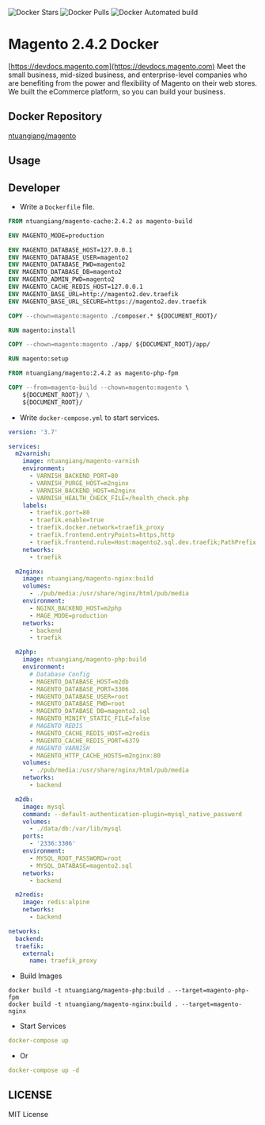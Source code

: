 ![Docker Stars](https://img.shields.io/docker/stars/ntuangiang/magento.svg)
![Docker Pulls](https://img.shields.io/docker/pulls/ntuangiang/magento.svg)
![Docker Automated build](https://img.shields.io/docker/automated/ntuangiang/magento.svg)

# Magento 2.4.2 Docker

[https://devdocs.magento.com](https://devdocs.magento.com) Meet the small business, mid-sized business, and enterprise-level companies who are benefiting from the power and flexibility of Magento on their web stores. We built the eCommerce platform, so you can build your business.

## Docker Repository
[ntuangiang/magento](https://hub.docker.com/r/ntuangiang/magento) 
## Usage
## Developer
- Write a `Dockerfile` file.

```Dockerfile
FROM ntuangiang/magento-cache:2.4.2 as magento-build

ENV MAGENTO_MODE=production

ENV MAGENTO_DATABASE_HOST=127.0.0.1
ENV MAGENTO_DATABASE_USER=magento2
ENV MAGENTO_DATABASE_PWD=magento2
ENV MAGENTO_DATABASE_DB=magento2
ENV MAGENTO_ADMIN_PWD=magento2
ENV MAGENTO_CACHE_REDIS_HOST=127.0.0.1
ENV MAGENTO_BASE_URL=http://magento2.dev.traefik
ENV MAGENTO_BASE_URL_SECURE=https://magento2.dev.traefik

COPY --chown=magento:magento ./composer.* ${DOCUMENT_ROOT}/

RUN magento:install

COPY --chown=magento:magento ./app/ ${DOCUMENT_ROOT}/app/

RUN magento:setup

FROM ntuangiang/magento:2.4.2 as magento-php-fpm

COPY --from=magento-build --chown=magento:magento \
    ${DOCUMENT_ROOT}/ \
    ${DOCUMENT_ROOT}/
```
- Write `docker-compose.yml` to start services.

```yml
version: '3.7'

services:
  m2varnish:
    image: ntuangiang/magento-varnish
    environment:
      - VARNISH_BACKEND_PORT=80
      - VARNISH_PURGE_HOST=m2nginx
      - VARNISH_BACKEND_HOST=m2nginx
      - VARNISH_HEALTH_CHECK_FILE=/health_check.php
    labels:
      - traefik.port=80
      - traefik.enable=true
      - traefik.docker.network=traefik_proxy
      - traefik.frontend.entryPoints=https,http
      - traefik.frontend.rule=Host:magento2.sql.dev.traefik;PathPrefix:/
    networks:
      - traefik

  m2nginx:
    image: ntuangiang/magento-nginx:build
    volumes:
      - ./pub/media:/usr/share/nginx/html/pub/media
    environment:
      - NGINX_BACKEND_HOST=m2php
      - MAGE_MODE=production
    networks:
      - backend
      - traefik

  m2php:
    image: ntuangiang/magento-php:build
    environment:
      # Database Config
      - MAGENTO_DATABASE_HOST=m2db
      - MAGENTO_DATABASE_PORT=3306
      - MAGENTO_DATABASE_USER=root
      - MAGENTO_DATABASE_PWD=root
      - MAGENTO_DATABASE_DB=magento2.sql
      - MAGENTO_MINIFY_STATIC_FILE=false
      # MAGENTO REDIS
      - MAGENTO_CACHE_REDIS_HOST=m2redis
      - MAGENTO_CACHE_REDIS_PORT=6379
      # MAGENTO VARNISH
      - MAGENTO_HTTP_CACHE_HOSTS=m2nginx:80
    volumes:
      - ./pub/media:/usr/share/nginx/html/pub/media
    networks:
      - backend

  m2db:
    image: mysql
    command: --default-authentication-plugin=mysql_native_password
    volumes:
      - ./data/db:/var/lib/mysql
    ports:
      - '2336:3306'
    environment:
      - MYSQL_ROOT_PASSWORD=root
      - MYSQL_DATABASE=magento2.sql
    networks:
      - backend

  m2redis:
    image: redis:alpine
    networks:
      - backend

networks:
  backend:
  traefik:
    external:
      name: traefik_proxy
```

- Build Images

```shell
docker build -t ntuangiang/magento-php:build . --target=magento-php-fpm
docker build -t ntuangiang/magento-nginx:build . --target=magento-nginx
```

- Start Services

```yml
docker-compose up 
```
 - Or
 
 ```yml
 docker-compose up -d 
 ```
## LICENSE

MIT License
